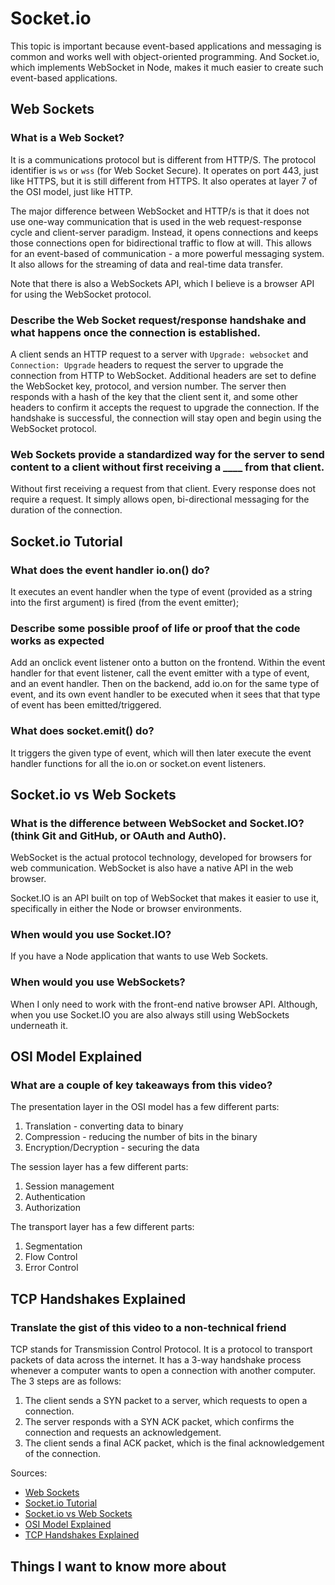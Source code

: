# Socket.io

This topic is important because event-based applications and messaging is common and works well with object-oriented programming. And Socket.io, which implements WebSocket in Node, makes it much easier to create such event-based applications.

## Web Sockets

### What is a Web Socket?

It is a communications protocol but is different from HTTP/S. The protocol identifier is `ws` or `wss` (for Web Socket Secure). It operates on port 443, just like HTTPS, but it is still different from HTTPS. It also operates at layer 7 of the OSI model, just like HTTP.

The major difference between WebSocket and HTTP/s is that it does not use one-way communication that is used in the web request-response cycle and client-server paradigm. Instead, it opens connections and keeps those connections open for bidirectional traffic to flow at will. This allows for an event-based of communication - a more powerful messaging system. It also allows for the streaming of data and real-time data transfer.

Note that there is also a WebSockets API, which I believe is a browser API for using the WebSocket protocol.

### Describe the Web Socket request/response handshake and what happens once the connection is established.

A client sends an HTTP request to a server with `Upgrade: websocket` and `Connection: Upgrade` headers to request the server to upgrade the connection from HTTP to WebSocket. Additional headers are set to define the WebSocket key, protocol, and version number. The server then responds with a hash of the key that the client sent it, and some other headers to confirm it accepts the request to upgrade the connection. If the handshake is successful, the connection will stay open and begin using the WebSocket protocol.

### Web Sockets provide a standardized way for the server to send content to a client without first receiving a ____ from that client.

Without first receiving a request from that client. Every response does not require a request. It simply allows open, bi-directional messaging for the duration of the connection.

## Socket.io Tutorial

### What does the event handler io.on() do?

It executes an event handler when the type of event (provided as a string into the first argument) is fired (from the event emitter);

### Describe some possible proof of life or proof that the code works as expected

Add an onclick event listener onto a button on the frontend. Within the event handler for that event listener, call the event emitter with a type of event, and an event handler. Then on the backend, add io.on for the same type of event, and its own event handler to be executed when it sees that that type of event has been emitted/triggered.

### What does socket.emit() do?

It triggers the given type of event, which will then later execute the event handler functions for all the io.on or socket.on event listeners.

## Socket.io vs Web Sockets

### What is the difference between WebSocket and Socket.IO? (think Git and GitHub, or OAuth and Auth0).

WebSocket is the actual protocol technology, developed for browsers for web communication. WebSocket is also have a native API in the web browser.

Socket.IO is an API built on top of WebSocket that makes it easier to use it, specifically in either the Node or browser environments.

### When would you use Socket.IO?

If you have a Node application that wants to use Web Sockets.

### When would you use WebSockets?

When I only need to work with the front-end native browser API. Although, when you use Socket.IO you are also always still using WebSockets underneath it.

## OSI Model Explained

### What are a couple of key takeaways from this video?

The presentation layer in the OSI model has a few different parts:

1) Translation - converting data to binary
2) Compression - reducing the number of bits in the binary
3) Encryption/Decryption - securing the data

The session layer has a few different parts:

1) Session management
2) Authentication
3) Authorization

The transport layer has a few different parts:

1) Segmentation
2) Flow Control
3) Error Control

## TCP Handshakes Explained

### Translate the gist of this video to a non-technical friend

TCP stands for Transmission Control Protocol. It is a protocol to transport packets of data across the internet. It has a 3-way handshake process whenever a computer wants to open a connection with another computer. The 3 steps are as follows:

1) The client sends a SYN packet to a server, which requests to open a connection.
2) The server responds with a SYN ACK packet, which confirms the connection and requests an acknowledgement.
3) The client sends a final ACK packet, which is the final acknowledgement of the connection.

Sources:

- [Web Sockets](https://en.wikipedia.org/wiki/WebSocket)
- [Socket.io Tutorial](https://www.tutorialspoint.com/socket.io/)
- [Socket.io vs Web Sockets](https://www.educba.com/websocket-vs-socket-io/)
- [OSI Model Explained](https://www.youtube.com/watch?v=vv4y_uOneC0)
- [TCP Handshakes Explained](https://www.youtube.com/watch?v=xMtP5ZB3wSk)

## Things I want to know more about
